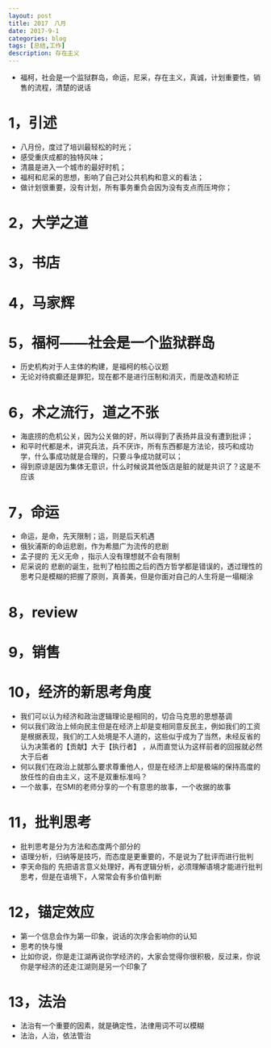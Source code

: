 ```yaml
---
layout: post
title: 2017　八月 
date: 2017-9-1
categories: blog
tags: [总结,工作]
description: 存在主义
---
```


* 福柯，社会是一个监狱群岛，命运，尼采，存在主义，真诚，计划重要性，销售的流程，清楚的说话



# 1，引述

* 八月份，度过了培训最轻松的时光；
* 感受重庆成都的独特风味；
* 清晨是进入一个城市的最好时机；
* 福柯和尼采的思想，影响了自己对公共机构和意义的看法；
* 做计划很重要，没有计划，所有事务重负会因为没有支点而压垮你；


# 2，大学之道

# 3，书店

# 4，马家辉


# 5，福柯——社会是一个监狱群岛

* 历史机构对于人主体的构建，是福柯的核心议题
* 无论对待疯癫还是罪犯，现在都不是进行压制和消灭，而是改造和矫正


# 6，术之流行，道之不张

* 海底捞的危机公关，因为公关做的好，所以得到了表扬并且没有遭到批评；
* 和平时代都是术，讲究兵法，兵不厌诈，所有东西都是方法论，技巧和成功学，什么事成功就是合理的，只要斗争成功就可以；
* 得到原谅是因为集体无意识，什么时候说其他饭店是脏的就是共识了？这是不应该

# 7，命运

* 命运，是命，先天限制；运，则是后天机遇
* 俄狄浦斯的命运悲剧，作为希腊广为流传的悲剧
* 孟子提的 无义无命 ，指示人没有理想就不会有限制
* 尼采说的 悲剧的诞生，批判了柏拉图之后的西方哲学都是错误的，透过理性的思考只是模糊的把握了原则，真善美，但是你面对自己的人生将是一塌糊涂


# 8，review

# 9，销售


# 10，经济的新思考角度

* 我们可以认为经济和政治逻辑理论是相同的，切合马克思的思想基调
* 何以我们政治上倾向民主但是在经济上却是变相同意反民主，例如我们的工资是根据表现，我们的工人处境是不人道的，这些似乎成为了当然，未经反省的认为决策者的【贡献】大于【执行者】
，从而直觉认为这样前者的回报就必然大于后者
* 何以我们在政治上就那么要求尊重他人，但是在经济上却是极端的保持高度的放任性的自由主义，这不是双重标准吗？
* 一个故事，在SMI的老师分享的一个有意思的故事，一个收据的故事


# 11，批判思考

* 批判思考是分为方法和态度两个部分的
* 语理分析，归纳等是技巧，而态度是更重要的，不是说为了批评而进行批判
* 李天命指的 先把语言意义处理好，再有逻辑分析，必须理解语境才能进行批判思考，但是在语境下，人常常会有多价值判断



# 12，锚定效应

* 第一个信息会作为第一印象，说话的次序会影响你的认知
* 思考的快与慢
* 比如你说，你是走江湖再说你学经济的，大家会觉得你很积极，反过来，你说你是学经济的还走江湖则是另一个印象了


# 13，法治

* 法治有一个重要的因素，就是确定性，法律用词不可以模糊
* 法治，人治，依法管治








